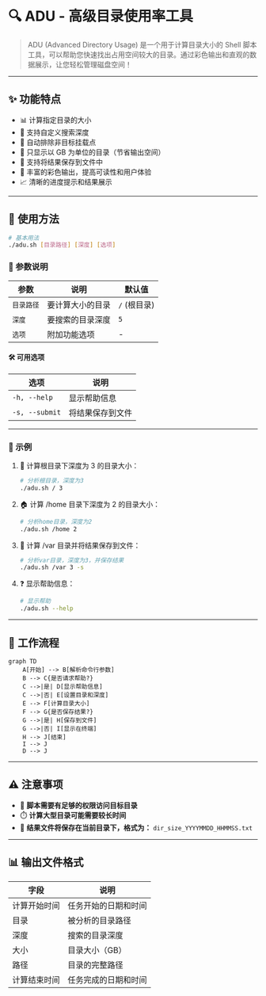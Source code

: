 # 🔍 ADU - 高级目录使用率工具

> ADU (Advanced Directory Usage) 是一个用于计算目录大小的 Shell 脚本工具，可以帮助您快速找出占用空间较大的目录。通过彩色输出和直观的数据展示，让您轻松管理磁盘空间！

---

## ✨ 功能特点

- 📊 计算指定目录的大小
- 🔢 支持自定义搜索深度
- 🚫 自动排除非目标挂载点
- 📏 只显示以 GB 为单位的目录（节省输出空间）
- 💾 支持将结果保存到文件中
- 🌈 丰富的彩色输出，提高可读性和用户体验
- 📈 清晰的进度提示和结果展示

---

## 📖 使用方法

```bash
# 基本用法
./adu.sh [目录路径] [深度] [选项]
```

### 📝 参数说明

| 参数 | 说明 | 默认值 |
|------|------|--------|
| `目录路径` | 要计算大小的目录 | `/` (根目录) |
| `深度` | 要搜索的目录深度 | `5` |
| `选项` | 附加功能选项 | - |

#### 🛠️ 可用选项

| 选项 | 说明 |
|------|------|
| `-h, --help` | 显示帮助信息 |
| `-s, --submit` | 将结果保存到文件 |

---

### 🌟 示例

1. 📂 计算根目录下深度为 3 的目录大小：
   ```bash
   # 分析根目录，深度为3
   ./adu.sh / 3
   ```

2. 🏠 计算 /home 目录下深度为 2 的目录大小：
   ```bash
   # 分析home目录，深度为2
   ./adu.sh /home 2
   ```

3. 📁 计算 /var 目录并将结果保存到文件：
   ```bash
   # 分析var目录，深度为3，并保存结果
   ./adu.sh /var 3 -s
   ```

4. ❓ 显示帮助信息：
   ```bash
   # 显示帮助
   ./adu.sh --help
   ```

---

## 🔄 工作流程

```mermaid
graph TD
    A[开始] --> B[解析命令行参数]
    B --> C{是否请求帮助?}
    C -->|是| D[显示帮助信息]
    C -->|否| E[设置目录和深度]
    E --> F[计算目录大小]
    F --> G{是否保存结果?}
    G -->|是| H[保存到文件]
    G -->|否| I[显示在终端]
    H --> J[结束]
    I --> J
    D --> J
```

---

## ⚠️ 注意事项

- 🔐 **脚本需要有足够的权限访问目标目录**
- ⏱️ **计算大型目录可能需要较长时间**
- 📄 **结果文件将保存在当前目录下，格式为：** `dir_size_YYYYMMDD_HHMMSS.txt`

---

## 📊 输出文件格式

| 字段 | 说明 |
|------|------|
| 计算开始时间 | 任务开始的日期和时间 |
| 目录 | 被分析的目录路径 |
| 深度 | 搜索的目录深度 |
| 大小 | 目录大小（GB） |
| 路径 | 目录的完整路径 |
| 计算结束时间 | 任务完成的日期和时间 |